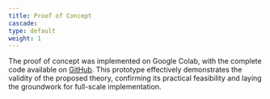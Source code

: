 ```yaml
---
title: Proof of Concept
cascade:
type: default
weight: 1
---
```


The proof of concept was implemented on Google Colab, with the complete code available on [GitHub](https://github.com/Sreeshu123/Final-year-project--GA). This prototype effectively demonstrates the validity of the proposed theory, confirming its practical feasibility and laying the groundwork for full-scale implementation.